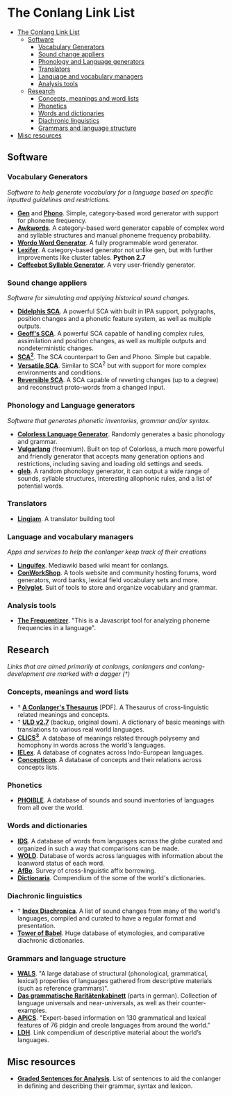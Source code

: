 # The Conlang Link List

- [The Conlang Link List](#the-conlang-link-list)
  * [Software](#software)
    + [Vocabulary Generators](#vocabulary-generators)
    + [Sound change appliers](#sound-change-appliers)
    + [Phonology and Language generators](#phonology-and-language-generators)
    + [Translators](#translators)
    + [Language and vocabulary managers](#language-and-vocabulary-managers)
    + [Analysis tools](#analysis-tools)
  * [Research](#research)
    + [Concepts, meanings and word lists](#concepts-meanings-and-word-lists)
    + [Phonetics](#phonetics)
    + [Words and dictionaries](#words-and-dictionaries)
    + [Diachronic linguistics](#diachronic-linguistics)
    + [Grammars and language structure](#grammars-and-language-structure)
- [Misc resources](#misc-resources)

## Software

### Vocabulary Generators

*Software to help generate vocabulary for a language based on specific inputted guidelines and restrictions.*

- **[Gen](http://www.zompist.com/gen.html)** and **[Phono](http://www.zompist.com/phono.html)**. Simple, category-based word generator with support for phoneme frequency.
- **[Awkwords](http://akana.conlang.org/tools/awkwords/)**. A category-based word generator capable of complex word and syllable structures and manual phoneme frequency probability.
- **[Wordo Word Generator](http://wordgenerator.wakayos.com/)**. A fully programmable word generator.
- **[Lexifer](https://lingweenie.org/conlang/lexifer.html)**. A category-based generator not unlike gen, but with further improvements like cluster tables. **Python 2.7**
- **[Coffeebot Syllable Generator](http://coffeebot.net/conlang/)**. A very user-friendly generator.

### Sound change appliers

*Software for simulating and applying historical sound changes.*

- **[Didelphis SCA](https://github.com/samanthamccabe/didelphis-sca)**. A powerful SCA with built in IPA support, polygraphs, position changes and a phonetic feature system, as well as multiple outputs.
- **[Geoff's SCA]()**. A powerful SCA capable of handling complex rules, assimilation and position changes, as well as multiple outputs and nondeterministic changes.
- **[SCA<sup>2</sup>](https://www.zompist.com/sca2.html)**. The SCA counterpart to Gen and Phono. Simple but capable.
- **[Versatile SCA](http://members.home.nl/par/vsca/vsca.htm)**. Similar to SCA<sup>2</sup> but with support for more complex environments and conditions.
- **[Reversible SCA](http://000024.org/rsca.html)**. A SCA capable of reverting changes (up to a degree) and reconstruct proto-words from a changed input.

### Phonology and Language generators

*Software that generates phonetic inventories, grammar and/or syntax.*

- **[Colorless Language Generator](http://kyrete.conlang.org/resources/colorless.html)**. Randomly generates a basic phonology and grammar.
- **[Vulgarlang](vulgarlang.com/)** (freemium). Built on top of Colorless, a much more powerful and friendly generator that accepts many generation options and restrictions, including saving and loading old settings and seeds.
- **[gleb](gleb.000024.org/)**. A random phonology generator, it can output a wide range of sounds, syllable structures, interesting allophonic rules, and a list of potential words.

### Translators

- **[Lingjam](https://lingojam.com/)**. A translator building tool

### Language and vocabulary managers

*Apps and services to help the conlanger keep track of their creations*

- **[Linguifex](https://linguifex.com/wiki/Main_Page)**. Mediawiki based wiki meant for conlangs.
- **[ConWorkShop](https://conworkshop.com/)**. A tools website and community hosting forums, word generators, word banks, lexical field vocabulary sets and more.
- **[Polyglot](https://github.com/DraqueT/PolyGlot)**. Suit of tools to store and organize vocabulary and grammar.

### Analysis tools

- **[The Frequentizer](http://akana.conlang.org/tools/frequentizer.html)**. "This is a Javascript tool for analyzing phoneme frequencies in a language".

## Research

*Links that are aimed primarily at conlangs, conlangers and conlang-development are marked with a dagger (†)*

### Concepts, meanings and word lists
- † **[A Conlanger's Thesaurus](http://fiatlingua.org/wp-content/uploads/2014/08/fl-000024-00.pdf)** [PDF]. A Thesaurus of cross-linguistic related meanings and concepts.
- † **[ULD v2.7](https://www.frathwiki.com/Universal_Language_Dictionary)** (backup, original down). A dictionary of basic meanings with translations to various real world languages.
- **[CLICS<sup>3</sup>](https://clics.clld.org/)**. A database of meanings related through polysemy and homophony in words across the world's languages.
- **[IELex](http://ielex.mpi.nl/)**. A database of cognates across Indo-European languages.
- **[Concepticon](https://concepticon.clld.org/)**. A database of concepts and their relations across concepts lists.

### Phonetics
- **[PHOIBLE](https://phoible.org/)**. A database of sounds and sound inventories of languages from all over the world.

### Words and dictionaries
- **[IDS](https://ids.clld.org/)**. A database of words from languages across the globe curated and organized in such a way that comparisons can be made.
- **[WOLD](https://wold.clld.org/)**. Database of words across languages with information about the loanword status of each word.
- **[AfBo](https://afbo.info/)**. Survey of cross-linguistic affix borrowing.
- **[Dictionaria](https://dictionaria.clld.org/)**. Compendium of the some of the world's dictionaries.

### Diachronic linguistics
- † **[Index Diachronica](https://chridd.nfshost.com/diachronica/)**. A list of sound changes from many of the world's languages, compiled and curated to have a regular format and presentation.
- **[Tower of Babel](http://starling.rinet.ru/)**. Huge database of etymologies, and comparative diachronic dictionaries.

### Grammars and language structure
- **[WALS](https://wals.info/)**. "A large database of structural (phonological, grammatical, lexical) properties of languages gathered from descriptive materials (such as reference grammars)".
- **[Das grammatische Raritätenkabinett](https://typo.uni-konstanz.de/rara/intro/index.php)** (parts in german). Collection of language universals and near-universals, as well as their counter-examples.
- **[APiCS](https://apics-online.info/)**. "Expert-based information on 130 grammatical and lexical features of 76 pidgin and creole languages from around the world."
- **[LDH](https://ldh.clld.org/)**. Link compendium of descriptive material about the world’s languages.

## Misc resources

- **[Graded Sentences for Analysis](http://www.potterpcs.net/gsfa/)**. List of sentences to aid the conlanger in defining and describing their grammar, syntax and lexicon.
